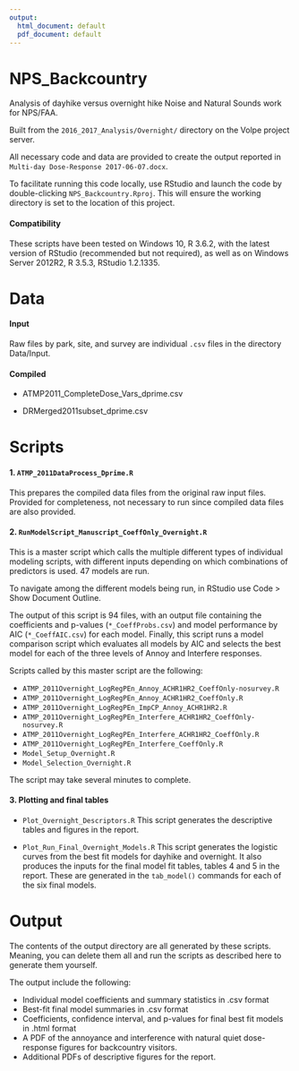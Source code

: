 ```yaml
---
output:
  html_document: default
  pdf_document: default
---
```


# NPS_Backcountry

Analysis of dayhike versus overnight hike Noise and Natural Sounds work for NPS/FAA.

Built from the `2016_2017_Analysis/Overnight/` directory on the Volpe project server.

All necessary code and data are provided to create the output reported in `Multi-day Dose-Response 2017-06-07.docx`.

To facilitate running this code locally, use RStudio and launch the code by double-clicking `NPS_Backcountry.Rproj`. This will ensure the working directory is set to the location of this project.

#### Compatibility

These scripts have been tested on Windows 10, R 3.6.2, with the latest version of RStudio (recommended but not required), as well as on Windows Server 2012R2, R 3.5.3, RStudio 1.2.1335.

# Data

#### Input 

Raw files by park, site, and survey are individual `.csv` files in the directory Data/Input.

#### Compiled

- ATMP2011_CompleteDose_Vars_dprime.csv

- DRMerged2011subset_dprime.csv

# Scripts

#### 1. `ATMP_2011DataProcess_Dprime.R`
This prepares the compiled data files from the original raw input files. Provided for completeness, not necessary to run since compiled data files are also provided.

#### 2. `RunModelScript_Manuscript_CoeffOnly_Overnight.R`
This is a master script which calls the multiple different types of individual modeling scripts, with different inputs depending on which combinations of predictors is used. 47 models are run.

To navigate among the different models being run, in RStudio use Code > Show Document Outline.

The output of this script is 94 files, with an output file containing the coefficients and p-values (`*_CoeffProbs.csv`) and model performance by AIC (`*_CoeffAIC.csv`) for each model.
Finally, this script runs a model comparison script which evaluates all models by AIC and selects the best model for each of the three levels of Annoy and Interfere responses.

Scripts called by this master script are the following:

- `ATMP_2011Overnight_LogRegPEn_Annoy_ACHR1HR2_CoeffOnly-nosurvey.R`
- `ATMP_2011Overnight_LogRegPEn_Annoy_ACHR1HR2_CoeffOnly.R`
- `ATMP_2011Overnight_LogRegPEn_ImpCP_Annoy_ACHR1HR2.R`
- `ATMP_2011Overnight_LogRegPEn_Interfere_ACHR1HR2_CoeffOnly-nosurvey.R`
- `ATMP_2011Overnight_LogRegPEn_Interfere_ACHR1HR2_CoeffOnly.R`
- `ATMP_2011Overnight_LogRegPEn_Interfere_CoeffOnly.R`
- `Model_Setup_Overnight.R`
- `Model_Selection_Overnight.R`

The script may take several minutes to complete.

#### 3. Plotting and final tables

- `Plot_Overnight_Descriptors.R`
This script generates the descriptive tables and figures in the report.

- `Plot_Run_Final_Overnight_Models.R`
This script generates the logistic curves from the best fit models for dayhike and overnight.
It also produces the inputs for the final model fit tables, tables 4 and 5 in the report. These are generated in the `tab_model()` commands for each of the six final models.

# Output

The contents of the output directory are all generated by these scripts. Meaning, you can delete them all and run the scripts as described here to generate them yourself.

The output include the following:

- Individual model coefficients and summary statistics in .csv format
- Best-fit final model summaries in .csv format
- Coefficients, confidence interval, and p-values for final best fit models in .html format
- A PDF of the annoyance and interference with natural quiet dose-response figures for backcountry visitors.
- Additional PDFs of descriptive figures for the report.
